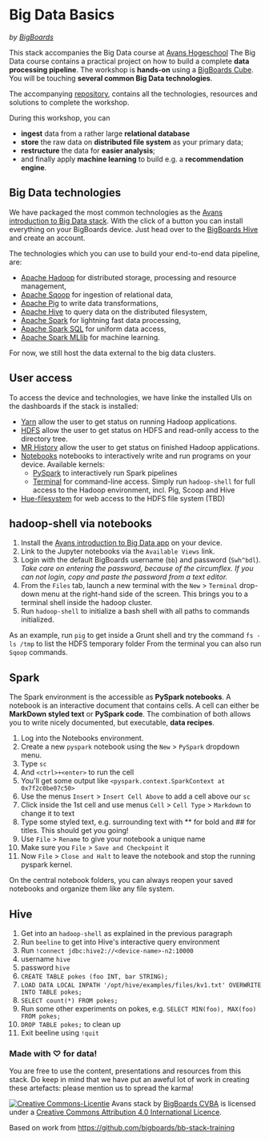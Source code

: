 # Big Data Basics

*by [BigBoards](http://bigboards.io)*

This stack accompanies the Big Data course at [Avans Hogeschool](http://www.avans.nl/)
The Big Data course contains a practical project on how to build a complete **data processing pipeline**. The workshop is **hands-on** using a [BigBoards Cube](http://bigboards.io/orderprototype). You will be touching **several common Big Data technologies**.

The accompanying [repository](https://github.com/bigboards/bb-stack-avans), contains all the technologies, resources and solutions to complete the workshop.

During this workshop, you can

- **ingest** data from a rather large **relational database**
- **store** the raw data on **distributed file system** as your primary data;
- **restructure** the data for **easier analysis**;
- and finally apply **machine learning** to build e.g. a **recommendation engine**.

## Big Data technologies

We have packaged the most common technologies as the [Avans introduction to Big Data stack](http://hive.bigboards.io/#/library/stack/google-oauth2-104831076958946284701/bb-stack-avans). 
With the click of a button you can install everything on your BigBoards device. Just head over to the [BigBoards Hive](http://hive.bigboards.io) and create an account. 

The technologies which you can use to build your end-to-end data pipeline, are:

- [Apache Hadoop](https://hadoop.apache.org/) for distributed storage, processing and resource management, 
- [Apache Sqoop](http://sqoop.apache.org/) for ingestion of relational data, 
- [Apache Pig](https://pig.apache.org/) to write data transformations, 
- [Apache Hive](https://hive.apache.org/) to query data on the distributed filesystem, 
- [Apache Spark](http://spark.apache.org/) for lightning fast data processing, 
- [Apache Spark SQL](http://spark.apache.org/sql/) for uniform data access, 
- [Apache Spark MLlib](http://spark.apache.org/mllib/) for machine learning. 

For now, we still host the data external to the big data clusters.

## User access

To access the device and technologies, we have linke the installed UIs on the dashboards if the stack is installed:

- [Yarn]() allow the user to get status on running Hadoop applications.
- [HDFS]() allow the user to get status on HDFS and read-onlly access to the directory tree.
- [MR History]() allow the user to get status on finished Hadoop applications.  
- [Notebooks](https://jupyterhub.readthedocs.io/) notebooks to interactively write and run programs on your device. Available kernels:
    - [PySpark]() to interactively run Spark pipelines
    - [Terminal]() for command-line access. Simply run `hadoop-shell` for full access to the Hadoop environment, incl. Pig, Scoop and Hive
- [Hue-filesystem]() for web access to the HDFS file system (TBD)

## hadoop-shell via notebooks

1. Install the [Avans introduction to Big Data app](http://hive.bigboards.io/#/library/stack/google-oauth2-104831076958946284701/bb-stack-avans) on your device.
1. Link to the Jupyter notebooks via the `Available Views` link. 
1. Login with the default BigBoards username (`bb`) and password (`Swh^bdl`). _Take care on entering the password, because of 
the circumflex. If you can not login, copy and paste the password from a text editor._
1. From the `Files` tab, launch a new terminal with the `New` > `Terminal` drop-down menu at the right-hand side of the screen. This brings you to a terminal shell inside the hadoop cluster. 
1. Run `hadoop-shell` to initialize a bash shell with all paths to commands initialized.

As an example, run `pig` to get inside a Grunt shell and try the command `fs -ls /tmp` to list the HDFS temporary folder
From the terminal you can also run `Sqoop` commands.

## Spark
The Spark environment is the accessible as **PySpark notebooks**. 
A notebook is an interactive document that contains cells.
A cell can either be **MarkDown styled text** or **PySpark code**. 
The combination of both allows you to write nicely documented, but executable, **data recipes**. 
  
1. Log into the Notebooks environment.
1. Create a new `pyspark` notebook using the `New` > `PySpark` dropdown menu.
1. Type `sc`
1. And `<ctrl>+<enter>` to run the cell
1. You'll get some output like `<pyspark.context.SparkContext at 0x7f2c0be07c50>`
1. Use the menus `Insert` > `Insert Cell Above` to add a cell above our `sc`
1. Click inside the 1st cell and use menus `Cell` > `Cell Type` > `Markdown` to change it to text
1. Type some styled text, e.g. surrounding text with ** for bold and ## for titles. This should get you going!
1. Use `File` > `Rename` to give your notebook a unique name
1. Make sure you `File` > `Save and Checkpoint` it
1. Now `File` > `Close and Halt` to leave the notebook and stop the running pyspark kernel.

On the central notebook folders, you can always reopen your saved notebooks and organize them like any file system. 


## Hive

1. Get into an `hadoop-shell` as explained in the previous paragraph
1. Run `beeline` to get into Hive's interactive query environment
1. Run `!connect jdbc:hive2://<device-name>-n2:10000` 
1. username `hive`
1. password `hive`
1. `CREATE TABLE pokes (foo INT, bar STRING);`
1. `LOAD DATA LOCAL INPATH '/opt/hive/examples/files/kv1.txt' OVERWRITE INTO TABLE pokes;`
1. `SELECT count(*) FROM pokes;`
1. Run some other experiments on pokes, e.g. `SELECT MIN(foo), MAX(foo) FROM pokes;`
1. `DROP TABLE pokes;` to clean up
1. Exit beeline using `!quit`

### Made with ♡ for data!

You are free to use the content, presentations and resources from this stack. Do keep in mind that we have put an aweful lot of work in creating these artefacts: please mention us to spread the karma! 

<a rel="license" href="http://creativecommons.org/licenses/by/4.0/"><img alt="Creative Commons-Licentie" style="border-width:0" src="https://i.creativecommons.org/l/by/4.0/88x31.png" /></a> Avans stack by <a xmlns:cc="http://creativecommons.org/ns#" href="http://bigboards.io" property="cc:attributionName" rel="cc:attributionURL">BigBoards CVBA</a> is licensed under a <a rel="license" href="http://creativecommons.org/licenses/by/4.0/">Creative Commons Attribution 4.0 International Licence</a>.

Based on work from <a xmlns:dct="http://purl.org/dc/terms/" href="https://github.com/bigboards/bb-stack-training" rel="dct:source">https://github.com/bigboards/bb-stack-training</a>
